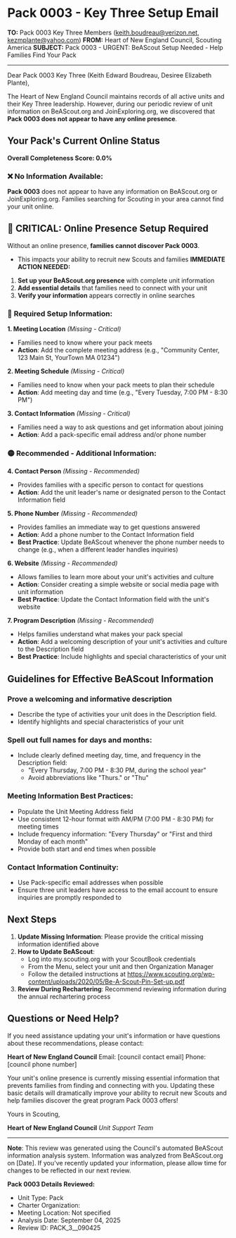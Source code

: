 # Pack 0003 - Key Three Setup Email

**TO:** Pack 0003 Key Three Members (keith.boudreau@verizon.net, kezmplante@yahoo.com)
**FROM:** Heart of New England Council, Scouting America
**SUBJECT:** Pack 0003 - URGENT: BeAScout Setup Needed - Help Families Find Your Pack

---

Dear Pack 0003 Key Three (Keith Edward Boudreau, Desiree Elizabeth Plante),

The Heart of New England Council maintains records of all active units and their Key Three leadership. However, during our periodic review of unit information on BeAScout.org and JoinExploring.org, we discovered that **Pack 0003 does not appear to have any online presence**.

## Your Pack's Current Online Status

**Overall Completeness Score: 0.0%**

### ❌ **No Information Available:**
**Pack 0003** does not appear to have any information on BeAScout.org or JoinExploring.org. Families searching for Scouting in your area cannot find your unit online.

## 🚨 CRITICAL: Online Presence Setup Required

Without an online presence, **families cannot discover Pack 0003**.
- This impacts your ability to recruit new Scouts and families
**IMMEDIATE ACTION NEEDED:**
1. **Set up your BeAScout.org presence** with complete unit information
2. **Add essential details** that families need to connect with your unit
3. **Verify your information** appears correctly in online searches

### 🔴 **Required Setup Information:**

**1. Meeting Location** *(Missing - Critical)*
- Families need to know where your pack meets
- **Action**: Add the complete meeting address (e.g., "Community Center, 123 Main St, YourTown MA 01234")

**2. Meeting Schedule** *(Missing - Critical)*
- Families need to know when your pack meets to plan their schedule
- **Action**: Add meeting day and time (e.g., "Every Tuesday, 7:00 PM - 8:30 PM")

**3. Contact Information** *(Missing - Critical)*
- Families need a way to ask questions and get information about joining
- **Action**: Add a pack-specific email address and/or phone number

### 🟡 **Recommended - Additional Information:**

**4. Contact Person** *(Missing - Recommended)*
- Provides families with a specific person to contact for questions
- **Action**: Add the unit leader's name or designated person to the Contact Information field

**5. Phone Number** *(Missing - Recommended)*
- Provides families an immediate way to get questions answered
- **Action**: Add a phone number to the Contact Information field
- **Best Practice**: Update BeAScout whenever the phone number needs to change (e.g., when a different leader handles inquiries)

**6. Website** *(Missing - Recommended)*
- Allows families to learn more about your unit's activities and culture
- **Action**: Consider creating a simple website or social media page with unit information
- **Best Practice**: Update the Contact Information field with the unit's website

**7. Program Description** *(Missing - Recommended)*
- Helps families understand what makes your pack special
- **Action**: Add a welcoming description of your unit's activities and culture to the Description field
- **Best Practice**: Include highlights and special characteristics of your unit

## Guidelines for Effective BeAScout Information

### **Prove a welcoming and informative description**
- Describe the type of activities your unit does in the Description field.
- Identify highlights and special characteristics of your unit

### **Spell out full names for days and months:**
- Include clearly defined meeting day, time, and frequency in the Description field:
  - "Every Thursday, 7:00 PM - 8:30 PM, during the school year"
  - Avoid abbreviations like "Thurs." or "Thu"

### **Meeting Information Best Practices:**
- Populate the Unit Meeting Address field
- Use consistent 12-hour format with AM/PM (7:00 PM - 8:30 PM) for meeting times
- Include frequency information: "Every Thursday" or "First and third Monday of each month"
- Provide both start and end times when possible

### **Contact Information Continuity:**
- Use Pack-specific email addresses when possible
- Ensure three unit leaders have access to the email account to ensure inquiries are promptly responded to

## Next Steps

1. **Update Missing Information**: Please provide the critical missing information identified above
2. **How to Update BeAScout**: 
   - Log into my.scouting.org with your ScoutBook credentials
   - From the Menu, select your unit and then Organization Manager
   - Follow the detailed instructions at
     https://www.scouting.org/wp-content/uploads/2020/05/Be-A-Scout-Pin-Set-up.pdf
3. **Review During Rechartering**: Recommend reviewing information during the annual rechartering process

## Questions or Need Help?

If you need assistance updating your unit's information or have questions about these recommendations, please contact:

**Heart of New England Council**
Email: [council contact email]
Phone: [council phone number]

Your unit's online presence is currently missing essential information that prevents families from finding and connecting with you. Updating these basic details will dramatically improve your ability to recruit new Scouts and help families discover the great program Pack 0003 offers!

Yours in Scouting,

**Heart of New England Council**
*Unit Support Team*

---

**Note**: This review was generated using the Council's automated BeAScout information analysis system. Information was analyzed from BeAScout.org on [Date]. If you've recently updated your information, please allow time for changes to be reflected in our next review.

**Pack 0003 Details Reviewed:**
- Unit Type: Pack
- Charter Organization: 
- Meeting Location: Not specified
- Analysis Date: September 04, 2025
- Review ID: PACK_3__090425